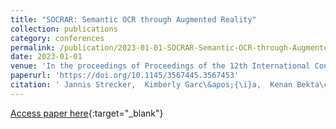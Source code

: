 ```yaml
---
title: "SOCRAR: Semantic OCR through Augmented Reality"
collection: publications
category: conferences
permalink: /publication/2023-01-01-SOCRAR-Semantic-OCR-through-Augmented-Reality
date: 2023-01-01
venue: 'In the proceedings of Proceedings of the 12th International Conference on the Internet of Things'
paperurl: 'https://doi.org/10.1145/3567445.3567453'
citation: ' Jannis Strecker,  Kimberly Garc\&apos;{\i}a,  Kenan Bekta\c{s},  Simon Mayer,  Ganesh Ramanathan, &quot;SOCRAR: Semantic OCR through Augmented Reality.&quot; In the proceedings of Proceedings of the 12th International Conference on the Internet of Things, 2023.'
---
```

[Access paper here](https://doi.org/10.1145/3567445.3567453){:target="_blank"}
